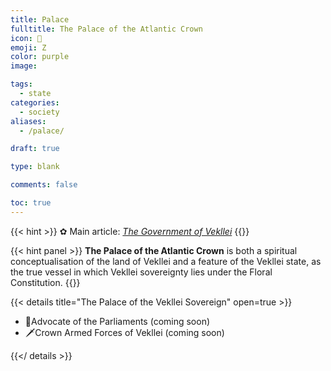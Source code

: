 ```yaml
---
title: Palace
fulltitle: The Palace of the Atlantic Crown
icon: 🌸
emoji: Ζ
color: purple
image: 

tags: 
  - state
categories:
  - society
aliases:
  - /palace/

draft: true

type: blank

comments: false

toc: true
---
```

{{< hint >}}
✿ Main article: *[The Government of Vekllei](/factbook/society/state/government/parliaments)*
{{</hint>}}

{{< hint panel >}}
**The Palace of the Atlantic Crown** is both a spiritual conceptualisation of the land of Vekllei and a feature of the Vekllei state, as the true vessel in which Vekllei sovereignty lies under the Floral Constitution.
{{</hint>}}

{{< details title="The Palace of the Vekllei Sovereign" open=true >}}
- <!--<a href="/factbook/society/state/palace/parliaments-advocate/">--><span class="navicon">👑</span>Advocate of the Parliaments (coming soon)<!--</a>-->
- <!--<a href="/factbook/society/state/palace/military/">--><span class="navicon">🗡</span>Crown Armed Forces of Vekllei (coming soon)<!--</a>-->


{{</ details >}}